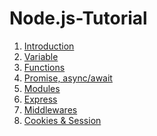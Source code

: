﻿# Node.js-Tutorial
1. <a href="https://github.com/JJuOn/Node.js-Tutorial/tree/master/1.%20Introduction">Introduction</a>
2. <a href="https://github.com/JJuOn/Node.js-Tutorial/tree/master/2.%20Variable">Variable</a>
3. <a href="https://github.com/JJuOn/Node.js-Tutorial/tree/master/3.%20Functions">Functions</a>
4. <a href="https://github.com/JJuOn/Node.js-Tutorial/tree/master/4.%20Promise">Promise, async/await</a>
5. <a href="https://github.com/JJuOn/Node.js-Tutorial/tree/master/5.%20Modules">Modules</a>
6. <a href="https://github.com/JJuOn/Node.js-Tutorial/tree/master/6.%20Express">Express</a>
7. <a href="https://github.com/JJuOn/Node.js-Tutorial/tree/master/7.%20Middlewares">Middlewares</a>
8. <a href="https://github.com/JJuOn/Node.js-Tutorial/tree/master/8.%20Cookies%20%26%20Session">Cookies & Session</a> 
